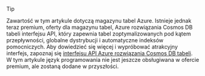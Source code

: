 > [!TIP]
> Zawartość w tym artykule dotyczą magazynu tabel Azure. Istnieje jednak teraz premium, oferty dla magazynu tabel, Azure rozwiązania Cosmos DB tabeli interfejsu API, który zapewnia tabel zoptymalizowanych pod kątem przepływności, globalne dystrybucji i automatyczne indeksów pomocniczych. Aby dowiedzieć się więcej i wypróbować atrakcyjny interfejs, zapoznaj się [interfejsu API Azure rozwiązania Cosmos DB tabeli](https://aka.ms/premiumtables). W tym artykule język programowania nie jest jeszcze obsługiwana w ofercie premium, ale zostaną dodane w przyszłości.
>
